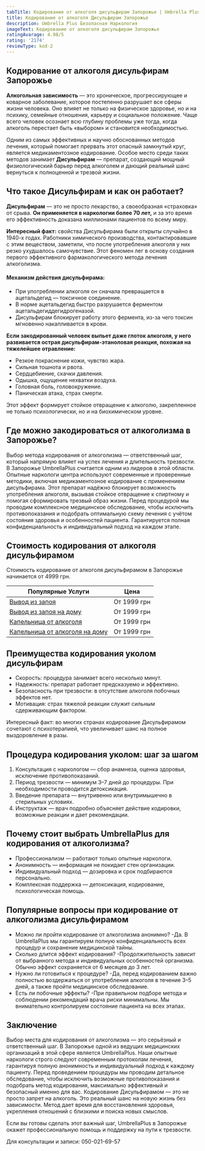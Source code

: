 ```yaml
---
tabTitle: Кодирование от алкоголя дисульфирам Запорожье | Umbrella Plus | От 4999 грн
title: Кодирование от алкоголя Дисульфирам Запорожье
description: Umbrella Plus Безопасная Наркология
imageText: Кодирование от алкоголя дисульфирам Запорожье
ratingAvarage: 4.98/5
rating: '2174'
reviewType: kod-2
---
```


## Кодирование от алкоголя дисульфирам Запорожье

**Алкогольная зависимость** — это хроническое, прогрессирующее и коварное заболевание, которое постепенно разрушает все сферы жизни человека. Оно влияет не только на физическое здоровье, но и на психику, семейные отношения, карьеру и социальное положение. Чаще всего человек осознает всю глубину проблемы уже тогда, когда алкоголь перестает быть «выбором» и становится необходимостью.

Одним из самых эффективных и научно обоснованных методов лечения, который помогает прервать этот опасный замкнутый круг, является медикаментозное кодирование. Особое место среди таких методов занимает **Дисульфирам** — препарат, создающий мощный физиологический барьер перед алкоголем и дающий реальный шанс вернуться к полноценной и трезвой жизни.

## Что такое Дисульфирам и как он работает?

**Дисульфирам** — это не просто лекарство, а своеобразная «страховка» от срыва. **Он применяется в наркологии более 70 лет,** и за это время его эффективность доказана миллионами пациентов по всему миру.

**Интересный факт:** свойства Дисульфирама были открыты случайно в 1940-х годах. Работники химического производства, контактировавшие с этим веществом, заметили, что после употребления алкоголя у них резко ухудшалось самочувствие. Этот феномен лег в основу создания первого эффективного фармакологического метода лечения алкоголизма.

#### Механизм действия дисульфирама:

* При употреблении алкоголя он сначала превращается в ацетальдегид — токсичное соединение.
* В норме ацетальдегид быстро разрушается ферментом ацетальдегиддегидрогеназой.
* Дисульфирам блокирует работу этого фермента, из-за чего токсин мгновенно накапливается в крови.

**Если закодированный человек выпьет даже глоток алкоголя, у него развивается острая дисульфирам-этаноловая реакция, похожая на тяжелейшее отравление:**

* Резкое покраснение кожи, чувство жара.
* Сильная тошнота и рвота.
* Сердцебиение, скачки давления.
* Одышка, ощущение нехватки воздуха.
* Головная боль, головокружение.
* Паническая атака, страх смерти.

Этот эффект формирует стойкое отвращение к алкоголю, закрепленное не только психологически, но и на биохимическом уровне.

## Где можно закодироваться от алкоголизма в Запорожье?

Выбор метода кодирования от алкоголизма — ответственный шаг, который напрямую влияет на успех лечения и длительность трезвости. В Запорожье UmbrellaPlus считается одним из лидеров в этой области. Опытные наркологи центра используют современные и проверенные методики, включая медикаментозное кодирование с применением дисульфирама. Этот препарат надёжно блокирует возможность употребления алкоголя, вызывая стойкое отвращение к спиртному и помогая сформировать трезвый образ жизни. Перед процедурой мы проводим комплексное медицинское обследование, чтобы исключить противопоказания и подобрать оптимальную схему лечения с учётом состояния здоровья и особенностей пациента. Гарантируется полная конфиденциальность и индивидуальный подход на каждом этапе.

## Стоимость кодирования от алкоголя дисульфирамом

Стоимость кодирование от алкоголя дисульфирамом в Запорожье начинается от 4999 грн.

| Популярные Услуги                                                                                                  | Цена        |
| ------------------------------------------------------------------------------------------------------------------ | ----------- |
| [Вывод из запоя](https://umbrella-plus.com.ua/zaporozie/vivod-iz-zapoia-zaparoje/)                                 | От 1999 грн |
| [Вывод из запоя на дому](https://umbrella-plus.com.ua/zaporozie/vivod-iz-zapoia-na-domy-zaporozhye/)               | От 1999 грн |
| [Капельница от алкоголя](https://umbrella-plus.com.ua/zaporozie/kapelnica_ot_alkogola_zaporozhye/)                 | От 1999 грн |
| [Капельница от алкоголя на дому](https://umbrella-plus.com.ua/zaporozie/kapelnica_ot_alkogola_na_domy_zaporozhye/) | От 1999 грн |

## Преимущества кодирования уколом дисульфирам

* Скорость: процедура занимает всего несколько минут.
* Надежность: препарат работает предсказуемо и эффективно.
* Безопасность при трезвости: в отсутствие алкоголя побочных эффектов нет.
* Мотивация: страх тяжелой реакции служит сильным сдерживающим фактором.

Интересный факт: во многих странах кодирование Дисульфирамом сочетают с психотерапией, что увеличивает шанс на полное выздоровление в разы.

## Процедура кодирования уколом: шаг за шагом

1. Консультация с наркологом — сбор анамнеза, оценка здоровья, исключение противопоказаний.
2. Период трезвости — минимум 3–7 дней до процедуры. При необходимости проводится детоксикация.
3. Введение препарата — внутривенно или внутримышечно в стерильных условиях.
4. Инструктаж — врач подробно объясняет действие кодировки, возможные реакции и дает рекомендации.

## Почему стоит выбрать UmbrellaPlus для кодирования от алкоголизма?

* Профессионализм — работают только опытные наркологи.
* Анонимность — информация не покидает стен организации.
* Индивидуальный подход — дозировка и срок подбираются персонально.
* Комплексная поддержка — детоксикация, кодирование, психологическая помощь.

## Популярные вопросы при кодирование от алкоголизма дисульфирамом

* Можно ли пройти кодирование от алкоголизма анонимно?
  -Да. В UmbrellaPlus мы гарантируем полную конфиденциальность всех процедур и сохранение медицинской тайны.
* Сколько длится эффект кодирования?
  -Продолжительность зависит от выбранного метода и индивидуальных особенностей организма. Обычно эффект сохраняется от 6 месяцев до 3 лет.
* Нужно ли готовиться к процедуре?
  -Да, перед кодированием важно полностью воздержаться от употребления алкоголя в течение 3–5 дней, а также пройти медицинское обследование.
* Есть ли побочные эффекты?
  -При правильном подборе метода и соблюдении рекомендаций врача риски минимальны. Мы внимательно контролируем состояние пациента на всех этапах.

## Заключение

Выбор места для кодирования от алкоголизма — это серьёзный и ответственный шаг.
В Запорожье одной из ведущих медицинских организаций в этой сфере является UmbrellaPlus. Наши опытные наркологи строго следуют современным протоколам лечения, гарантируя полную анонимность и индивидуальный подход к каждому пациенту. Перед проведением процедуры мы проводим детальное обследование, чтобы исключить возможные противопоказания и подобрать метод кодирования, максимально эффективный и безопасный именно для вас. Кодирование Дисульфирамом — это не просто запрет на алкоголь. Это реальный шанс на новую жизнь без зависимости. Метод дает время для восстановления здоровья, укрепления отношений с близкими и поиска новых смыслов.

Если вы готовы сделать этот важный шаг, UmbrellaPlus в Запорожье окажет профессиональную помощь и поддержку на пути к трезвости.

Для консультации и записи: 050-021-69-57

